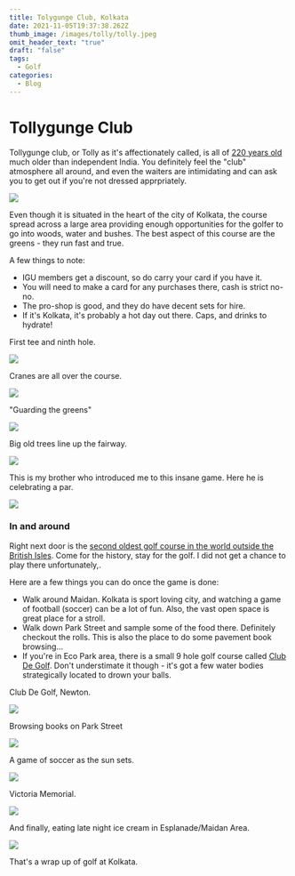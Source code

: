 ```yaml
---
title: Tolygunge Club, Kolkata
date: 2021-11-05T19:37:38.262Z
thumb_image: /images/tolly/tolly.jpeg
omit_header_text: "true"
draft: "false"
tags:
  - Golf
categories:
  - Blog
---
```


# Tollygunge Club

Tollygunge club, or Tolly as it's affectionately called, is all of [220 years old](https://www.tollygungeclub.org) much older than independent India. You definitely feel the "club" atmosphere all around, and even the waiters are intimidating and can ask you to get out if you're not dressed apprpriately. 

![](/images/tolly/tolly.jpeg)

Even though it is situated in the heart of the city of Kolkata, the course spread across a large area providing enough opportunities for the golfer to go into woods, water and bushes. The best aspect of this course are the greens - they run fast and true. 

A few things to note:
- IGU members get a discount, so do carry your card if you have it.
- You will need to make a card for any purchases there, cash is strict no-no.
- The pro-shop is good, and they do have decent sets for hire. 
- If it's Kolkata, it's probably a hot day out there. Caps, and drinks to hydrate!

First tee and ninth hole.

![](/images/tolly/tolly_1.jpeg)

Cranes are all over the course. 

![](/images/tolly/tolly_2.jpeg)

"Guarding the greens"

![](/images/tolly/tolly_3.png)

Big old trees line up the fairway. 

![](/images/tolly/tolly_4.jpeg)

This is my brother who introduced me to this insane game. Here he is celebrating a par. 

![](/images/tolly/tolly_5.jpeg)

### In and around

 Right next door is the [second oldest golf course in the world outside the British Isles](https://www.rcgc.in/golf_course/history.php). Come for the history, stay for the golf. I did not get a chance to play there unfortunately,.
 
 Here are a few things you can do once the game is done:
 
 - Walk around Maidan. Kolkata is sport loving city, and watching a game of football (soccer) can be a lot of fun. Also, the vast open space is great place for a stroll.
 - Walk down Park Street and sample some of the food there. Definitely checkout the rolls. This is also the place to do some pavement book browsing...
 - If you're in Eco Park area, there is a small 9 hole golf course called [Club De Golf](https://www.facebook.com/ClubDeGolfKolkata/). Don't understimate it though - it's got a few water bodies strategically located to drown your balls. 

Club De Golf, Newton.

![](/images/tolly/cdg.jpeg)

Browsing books on Park Street

![](/images/tolly/psbooks.jpeg)

A game of soccer as the sun sets.

![](/images/tolly/maidan.jpeg)

Victoria Memorial.

![](/images/tolly/victoria.jpeg)

And finally, eating late night ice cream in Esplanade/Maidan Area.

![](/images/tolly/esplanade_ice_cream.jpeg)

That's a wrap up of golf at Kolkata.
